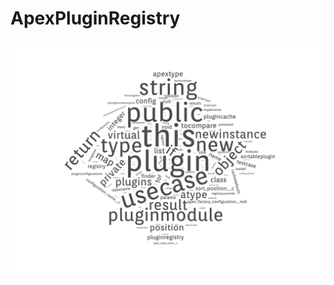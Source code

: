 # ApexPluginRegistry

![Apex Class Word Cloud](https://github.com/cgjerow/ApexPluginRegistry/blob/master/wordcloud.jpg)
